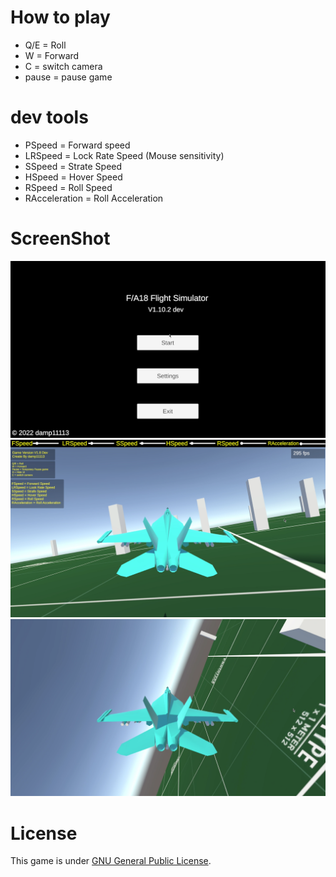 # How to play
 - Q/E = Roll
 - W = Forward
 - C = switch camera
 - pause = pause game
 
# dev tools
 - PSpeed = Forward speed
 - LRSpeed = Lock Rate Speed (Mouse sensitivity)
 - SSpeed = Strate Speed
 - HSpeed = Hover Speed
 - RSpeed = Roll Speed
 - RAcceleration = Roll Acceleration

# ScreenShot
![](https://raw.githubusercontent.com/damp11113/F-A18-simulator/main/screenshot/1.png)
![](https://raw.githubusercontent.com/damp11113/F-A18-simulator/main/screenshot/2.png)
![](https://raw.githubusercontent.com/damp11113/F-A18-simulator/main/screenshot/3.png)

# License
This game is under [GNU General Public License](https://github.com/damp11113/F-A18-simulator/blob/main/LICENSE).
